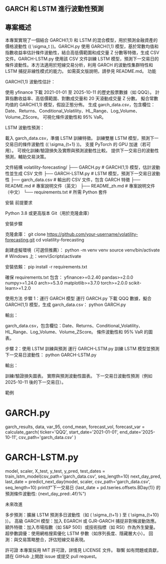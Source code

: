 ## GARCH 和 LSTM 進行波動性預測

## 專案概述

本專案實現了一個結合 GARCH(1,1) 和 LSTM 的混合模型，用於預測金融資產的價格波動性 (( \sigma_t ))。GARCH.py 使用 GARCH(1,1) 模型，基於常數均值和指數收益率估計條件波動性，結合高低價範圍和成交量 Z 分數等特徵，生成 CSV 文件。GARCH-LSTM.py 使用該 CSV 文件訓練 LSTM 模型，預測下一交易日的條件波動性。本方法適用於短線交易分析，利用 GARCH 的波動性集群特性和 LSTM 捕捉非線性模式的能力。
如需英文版說明，請參見 README.md。
功能

GARCH(1,1) 波動性估計：

使用 yfinance 下載 2021-01-01 至 2025-10-11 的歷史股票數據（如 QQQ）。
計算指數收益率、高低價範圍、對數成交量和 20 天滾動成交量 Z 分數。
擬合常數均值的 GARCH(1,1) 模型，假設正態分佈。
生成 garch_data.csv，包含欄位：Date、Returns、Conditional_Volatility、HL_Range、Log_Volume、Volume_ZScore。
可視化條件波動性和 95% VaR。


LSTM 波動性預測：

載入 garch_data.csv，準備 LSTM 訓練特徵。
訓練雙層 LSTM 模型，預測下一交易日的條件波動性 (( \sigma_{t+1} ))。
支援 PyTorch 的 GPU 加速（若可用）。
可視化訓練/驗證損失及實際與預測波動性比較。
提供下一交易日的波動性預測，輔助交易決策。



文件結構
volatility-forecasting/
├── GARCH.py                # GARCH(1,1) 模型，估計波動性並生成 CSV 文件
├── GARCH-LSTM.py           # LSTM 模型，預測下一交易日波動性
├── garch_data.csv          # 輸出的 CSV 文件，包含 GARCH 特徵
├── README.md               # 專案說明文件（英文）
├── README_zh.md            # 專案說明文件（中文）
└── requirements.txt        # 所需 Python 套件

安裝
前提要求

Python 3.8 或更高版本
Git（用於克隆倉庫）

安裝步驟

克隆倉庫：
git clone https://github.com/your-username/volatility-forecasting.git
cd volatility-forecasting


創建虛擬環境（可選但推薦）：
python -m venv venv
source venv/bin/activate  # Windows 上：venv\Scripts\activate


安裝依賴：
pip install -r requirements.txt


確保 requirements.txt 包含：
yfinance>=0.2.40
pandas>=2.0.0
numpy>=1.24.0
arch>=5.3.0
matplotlib>=3.7.0
torch>=2.0.0
scikit-learn>=1.2.0



使用方法
步驟 1：運行 GARCH 模型
運行 GARCH.py 下載 QQQ 數據，擬合 GARCH(1,1) 模型，生成 garch_data.csv：
python GARCH.py

輸出：

garch_data.csv，包含欄位：Date、Returns、Conditional_Volatility、HL_Range、Log_Volume、Volume_ZScore。
條件波動性和 95% VaR 的圖表。

步驟 2：使用 LSTM 訓練與預測
運行 GARCH-LSTM.py 訓練 LSTM 模型並預測下一交易日波動性：
python GARCH-LSTM.py

輸出：

訓練/驗證損失圖表。
實際與預測波動性圖表。
下一交易日波動性預測（例如 2025-10-11 後的下一交易日）。

範例
# GARCH.py
garch_results, data, var_95, cond_mean, forecast_vol, forecast_var = calculate_garch(
    ticker='QQQ', start_date='2021-01-01', end_date='2025-10-11', csv_path='garch_data.csv'
)

# GARCH-LSTM.py
model, scaler, X_test, y_test, y_pred, test_dates = train_lstm_model(csv_path='garch_data.csv', seq_length=10)
next_day_pred, last_date = predict_next_day(model, scaler, csv_path='garch_data.csv', seq_length=10)
print(f"下一交易日 {last_date + pd.tseries.offsets.BDay(1)} 的預測條件波動性: {next_day_pred:.4f}%")

未來改進

多步預測：擴展 LSTM 預測多日波動性（如 ( \sigma_{t+1} ) 至 ( \sigma_{t+10} )）。
高級 GARCH 模型：加入 EGARCH 或 GJR-GARCH 捕捉非對稱波動效應。
額外特徵：加入市場指數（如 S&P 500）或技術指標（如 RSI）作為外生變量。
超參數調優：使用網格搜索優化 LSTM 參數（如序列長度、隱藏層大小）。
回測：與交易策略整合，評估短線交易表現。

許可證
本專案採用 MIT 許可證，詳情見 LICENSE 文件。
聯繫
如有問題或貢獻，請在 GitHub 上開啟 issue 或提交 pull request。
